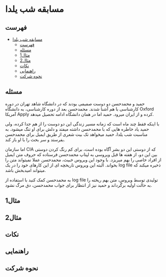 # مسابقه شب یلدا

## فهرست
- [مسابقه شب یلدا](#مسابقه-شب-یلدا)
  - [فهرست](#فهرست)
  - [مسئله](#مسئله)
  - [مثال1](#مثال1)
  - [2مثال](#2مثال)
  - [نکات](#نکات)
  - [راهنمایی](#راهنمایی)
  - [نحوه شرکت](#نحوه-شرکت)

## مسئله
حمید و محمدحسن دو دوست صمیمی بودند که در دانشگاه شاهد تهران در دوره کارشناسی با هم آشنا شدند.
محمدحسن بعد از دوره کارشناسی، به دانشگاه Oxford آمریکا Apply کرده و از ایران میرود. 
حمید اما در همان دانشگاه ادامه تحصیل میدهد.

با اینکه فقط چند ماه است که زمانه مسیر زندگی این دو دوست را از هم جدا کرده، ولی حمید یاد خاطره هایی که با محمدحسن داشته میفتد و دلش برای او تنگ میشود.
به مناسبت شب یلدا، حمید میخواهد تک بیت شعری از طریق ایمیل برای محمدحسن بفرستد و سر بحث را با او باز کند.

اما سازمان CIA که از دوستی این دو بشر آگاه بوده است، برای کم رنگ کردن دوستی بین این دو، از هفته ها قبل ویروسی به لپتاپ محمدحسن فرستاده که حروف متن ایمیل از افراد خاصی را بهم میریزد.
با وجود این ویروس خبیث، محمدحسن عملا نمیتواند متن را بخواند.
البته این ویروس تاریخچه ای از این کارهای خود را در یک 
log file
ذخیره میکند که میتواند امیدبخش باشد.

به محمدحسن کمک کنید با استفاده از
log file
تولیدی توسط ویروس، متن بهم ریخته را به حالت اولیه برگرداند و حمید نیز از انتظار برای جواب محمدحسن، دق مرگ نشود.

## مثال1


## 2مثال


## نکات


## راهنمایی


## نحوه شرکت
